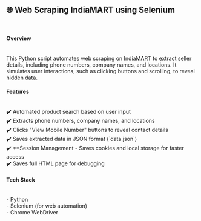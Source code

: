 <h2>🌐 Web Scraping IndiaMART using Selenium </h2>
<br>

<h4>Overview</h4> 
<br>
This Python script automates web scraping on IndiaMART to extract seller details, including phone numbers, company names, and locations.  
It simulates user interactions, such as clicking buttons and scrolling, to reveal hidden data.
<br>

<h4>Features</h4>
<br>
✔️ Automated product search based on user input  <br>
✔️ Extracts phone numbers, company names, and locations  <br>
✔️ Clicks "View Mobile Number" buttons to reveal contact details <br> 
✔️ Saves extracted data in JSON format (`data.json`)  <br>
✔️ **Session Management - Saves cookies and local storage for faster access  <br>
✔️ Saves full HTML page for debugging  
<br>

<h4>Tech Stack</h4>
<br>
- Python  <br>
- Selenium (for web automation)   <br> 
- Chrome WebDriver 

